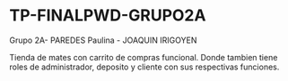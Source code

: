 # TP-FINALPWD-GRUPO2A
Grupo 2A- PAREDES Paulina - JOAQUIN IRIGOYEN

Tienda de mates con carrito de compras funcional. Donde tambien tiene roles de administrador, deposito y cliente con sus respectivas funciones.
